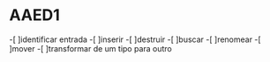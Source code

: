 # AAED1
-[ ]identificar entrada
-[ ]inserir
-[ ]destruir
-[ ]buscar
-[ ]renomear
-[ ]mover
-[ ]transformar de um tipo para outro
